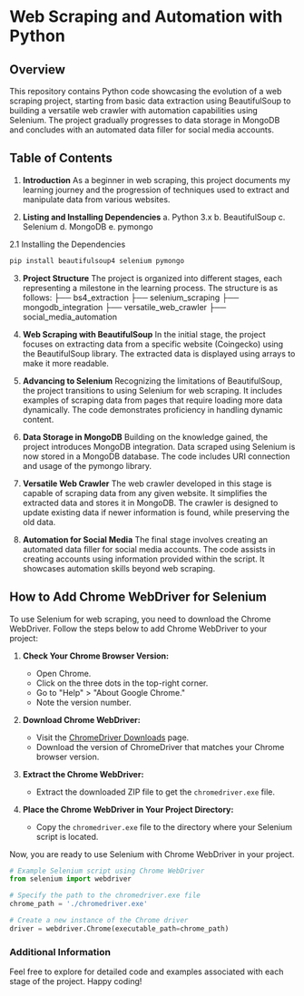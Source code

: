 # Web Scraping and Automation with Python

## Overview
This repository contains Python code showcasing the evolution of a web scraping project, starting from basic data extraction using BeautifulSoup to building a versatile web crawler with automation capabilities using Selenium. The project gradually progresses to data storage in MongoDB and concludes with an automated data filler for social media accounts.

## Table of Contents
1. **Introduction**
   As a beginner in web scraping, this project documents my learning journey and the progression of techniques used to extract and manipulate data from various websites.

2. **Listing and Installing Dependencies**
  a. Python 3.x
  b. BeautifulSoup
  c. Selenium
  d. MongoDB
  e. pymongo

  2.1 Installing the Dependencies
  ```bash
  pip install beautifulsoup4 selenium pymongo
  ```

3. **Project Structure**
   The project is organized into different stages, each representing a milestone in the learning process. The structure is as follows:
    ├── bs4_extraction
    ├── selenium_scraping
    ├── mongodb_integration
    ├── versatile_web_crawler
    ├── social_media_automation
   
4. **Web Scraping with BeautifulSoup**
   In the initial stage, the project focuses on extracting data from a specific website (Coingecko) using the BeautifulSoup library. The extracted data is displayed using arrays to make it more readable.
   
5. **Advancing to Selenium**
   Recognizing the limitations of BeautifulSoup, the project transitions to using Selenium for web scraping. It includes examples of scraping data from pages that require loading more data dynamically. The code demonstrates proficiency in handling dynamic content.
   
6. **Data Storage in MongoDB**
  Building on the knowledge gained, the project introduces MongoDB integration. Data scraped using Selenium is now stored in a MongoDB database. The code includes URI connection and usage of the pymongo library.

7. **Versatile Web Crawler**
  The web crawler developed in this stage is capable of scraping data from any given website. It simplifies the extracted data and stores it in MongoDB. The crawler is designed to update existing data if newer information is found, while preserving the old data.
   
8. **Automation for Social Media**
   The final stage involves creating an automated data filler for social media accounts. The code assists in creating accounts using information provided within the script. It showcases automation skills beyond web scraping.


## How to Add Chrome WebDriver for Selenium

To use Selenium for web scraping, you need to download the Chrome WebDriver. Follow the steps below to add Chrome WebDriver to your project:

1. **Check Your Chrome Browser Version:**
   - Open Chrome.
   - Click on the three dots in the top-right corner.
   - Go to "Help" > "About Google Chrome."
   - Note the version number.

2. **Download Chrome WebDriver:**
   - Visit the [ChromeDriver Downloads](https://sites.google.com/chromium.org/driver/) page.
   - Download the version of ChromeDriver that matches your Chrome browser version.

3. **Extract the Chrome WebDriver:**
   - Extract the downloaded ZIP file to get the `chromedriver.exe` file.

4. **Place the Chrome WebDriver in Your Project Directory:**
   - Copy the `chromedriver.exe` file to the directory where your Selenium script is located.

Now, you are ready to use Selenium with Chrome WebDriver in your project.

```python
# Example Selenium script using Chrome WebDriver
from selenium import webdriver

# Specify the path to the chromedriver.exe file
chrome_path = './chromedriver.exe'

# Create a new instance of the Chrome driver
driver = webdriver.Chrome(executable_path=chrome_path)
```



### Additional Information
Feel free to explore for detailed code and examples associated with each stage of the project. Happy coding!
